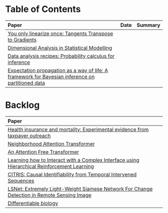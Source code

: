# Table of Contents

| Paper      | Date | Summary     |
| :---        |    :----:   |          :--- |
| [You only linearize once: Tangents Transpose to Gradients](https://arxiv.org/abs/2204.10923)      |        |   |
| [Dimensional Analysis in Statistical Modelling](https://arxiv.org/abs/2002.11259)   |         |       |
| [Data analysis recipes: Probability calculus for inference](https://arxiv.org/abs/1205.4446) | | |
| [Expectation propagation as a way of life: A framework for Bayesian inference on partitioned data](https://arxiv.org/abs/1412.4869) | | |


# Backlog
| Paper      | 
| :---        | 
| [Health insurance and mortality: Experimental evidence from taxpayer outreach](https://www.nber.org/system/files/working_papers/w26533/w26533.pdf) |
| [Neighborhood Attention Transformer](https://arxiv.org/abs/2204.07143) |
| [An Attention Free Transformer](https://arxiv.org/abs/2105.14103) |
| [Learning how to Interact with a Complex Interface using Hierarchical Reinforcement Learning](https://arxiv.org/abs/2204.10374) |
| [CITRIS: Causal Identifiability from Temporal Intervened Sequences](https://arxiv.org/abs/2202.03169) |
| [LSNet: Extremely Light-Weight Siamese Network For Change Detection in Remote Sensing Image](https://arxiv.org/abs/2201.09156) |
| [Differentiable biology](https://www.nature.com/articles/s41592-021-01283-4.epdf?sharing_token=k3FmOjeRfA1kt6ieN_NM-dRgN0jAjWel9jnR3ZoTv0PGc4ib4wJTZfCWPQ1ewG8CPNnO1FdftgU-wqjGoktWgHbQMI8RNioWBcXbOdCzMGcUIb3pJIAxy0TXBOMY284_ZFVO4nUJiKefa6apbwNn_XG1AlfQP6SFjSQIIRcU05o%3D) |
